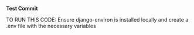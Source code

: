 **Test Commit**

TO RUN THIS CODE:
Ensure django-environ is installed locally and create a .env file with the necessary variables
